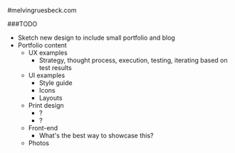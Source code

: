 #melvingruesbeck.com

###TODO
- Sketch new design to include small portfolio and blog
- Portfolio content
  - UX examples
    - Strategy, thought process, execution, testing, iterating based on test results
  - UI examples
    - Style guide
    - Icons
    - Layouts
  - Print design
    - ?
    - ?
  - Front-end 
    - What's the best way to showcase this?
  - Photos
